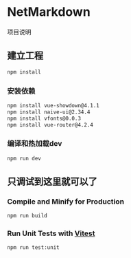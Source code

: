 # NetMarkdown

项目说明

## 建立工程

```sh
npm install
```
### 安装依赖

```sh
npm install vue-showdown@4.1.1
npm install naive-ui@2.34.4
npm install vfonts@0.0.3
npm install vue-router@4.2.4
```

### 编译和热加载dev

```sh
npm run dev
```
只调试到这里就可以了
-----

### Compile and Minify for Production

```sh
npm run build
```

### Run Unit Tests with [Vitest](https://vitest.dev/)

```sh
npm run test:unit
```

